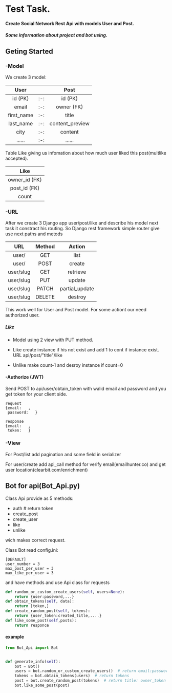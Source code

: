 # Test Task.
#### Create Social Network Rest Api with models User and Post.
##### Some information about project and bot using.

## Geting Started
### -Model
We create 3 model:

| User          |     | Post            |
|:-------------:| :-: |:---------------:|
| id (PK)       | :-: | id (PK)         |
| email         | :-: | owner (FK)      |
| first_name    | :-: | title           |
| last_name     | :-: | content_preview |
| city          | :-: | content         |
| ......        | :-: | ......          |

Table Like giving us infomation about how much user liked this post(multlike accepted).  


| Like          |
|:-------------:|
| owner_id (FK) |
| post_id (FK)  |
| count         |
### -URL
After we create 3 Django app user/post/like and describe his model next task it constract his routing.
So Django rest framework simple router give use next paths and metods

| URL           | Method          | Action          |
|:-------------:|:---------------:|:---------------:|
| user/         | GET             | list            |
| user/         | POST            | create          |
| user/slug     | GET             | retrieve        |
| user/slug     | PUT             | update          |
| user/slug     | PATCH           | partial_update  |
| user/slug     | DELETE          | destroy         |

This work well for User and Post model. For some actiont our need authorized user. 

##### Like

* Model using 2 view with PUT method. 

* Like
  create instance if his not exist and 
  add 1 to cont if instance exist.
  URL api/post/"title"/like 
  
* Unlike
  make count-1 and 
  desroy instance if count=0
  
#### -Authorize (JWT)
Send POST to api/user/obtain_token with walid email and password and you get token for your client side.
```
request
{email:   ,
 password:   }
```

```
response
{email:   ,
 token:   }
```
 
### -View
For Post/list add pagination and some field in serializer 

For user/create add api_call method for verify email(emailhunter.co) and get user location(clearbit.com/enrichment)

## Bot for api(Bot_Api.py)

Class Api provide as 5 methods:

* auth        # return token
* create_post
* create_user
* like
* unlike

wich makes correct request.

Class Bot read config.ini:
```
[DEFAULT]
user_number = 3
max_post_per_user = 3
max_like_per_user = 3
```
and have methods and use Api class for requests
```python
def random_or_custom_create_users(self, users=None):
    return {user:password,...} 
def obtain_tokens(self, data):
    return [token,]
def create_random_post(self, tokens):
    return {user_token:created_title,....}
def like_some_post(self,posts):
    return responce
```
#### example
```python
from Bot_Api import Bot


def generate_info(self):
    bot = Bot()
    users = bot.random_or_custom_create_users()  # return email:password
    tokens = bot.obtain_tokens(users)  # return tokens
    post = bot.create_random_post(tokens)  # return title: owner_token
    bot.like_some_post(post)
```








